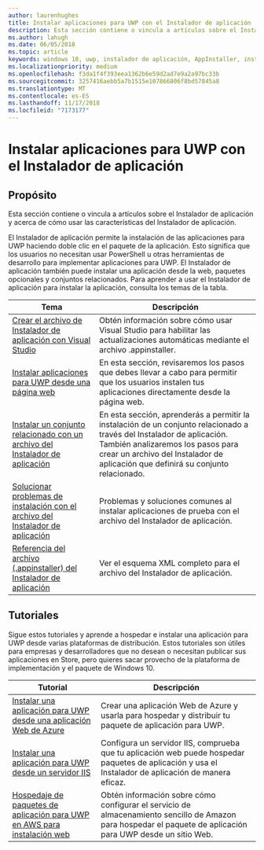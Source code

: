 ```yaml
---
author: laurenhughes
title: Instalar aplicaciones para UWP con el Instalador de aplicación
description: Esta sección contiene o vincula a artículos sobre el Instalador de aplicación y acerca de cómo usar las características del Instalador de aplicación.
ms.author: lahugh
ms.date: 06/05/2018
ms.topic: article
keywords: windows 10, uwp, instalador de aplicación, AppInstaller, instalación de prueba, conjunto relacionado, paquetes opcionales
ms.localizationpriority: medium
ms.openlocfilehash: f3da1f4f393eea1362b6e59d2ad7e9a2a97bc33b
ms.sourcegitcommit: 3257416aebb5a7b1515e107866806f8bd57845a8
ms.translationtype: MT
ms.contentlocale: es-ES
ms.lasthandoff: 11/17/2018
ms.locfileid: "7173177"
---
```

# <a name="install-uwp-apps-with-app-installer"></a>Instalar aplicaciones para UWP con el Instalador de aplicación

## <a name="purpose"></a>Propósito
Esta sección contiene o vincula a artículos sobre el Instalador de aplicación y acerca de cómo usar las características del Instalador de aplicación. 

El Instalador de aplicación permite la instalación de las aplicaciones para UWP haciendo doble clic en el paquete de la aplicación. Esto significa que los usuarios no necesitan usar PowerShell u otras herramientas de desarrollo para implementar aplicaciones para UWP. El Instalador de aplicación también puede instalar una aplicación desde la web, paquetes opcionales y conjuntos relacionados. Para aprender a usar el Instalador de aplicación para instalar la aplicación, consulta los temas de la tabla.

| Tema | Descripción |
|-------|-------------|
| [Crear el archivo de Instalador de aplicación con Visual Studio](create-appinstallerfile-vs.md)| Obtén información sobre cómo usar Visual Studio para habilitar las actualizaciones automáticas mediante el archivo .appinstaller. |
| [Instalar aplicaciones para UWP desde una página web](installing-UWP-apps-web.md) | En esta sección, revisaremos los pasos que debes llevar a cabo para permitir que los usuarios instalen tus aplicaciones directamente desde la página web. |
| [Instalar un conjunto relacionado con un archivo del Instalador de aplicación](install-related-set.md) | En esta sección, aprenderás a permitir la instalación de un conjunto relacionado a través del Instalador de aplicación. También analizaremos los pasos para crear un archivo del Instalador de aplicación que definirá su conjunto relacionado. |
| [Solucionar problemas de instalación con el archivo del Instalador de aplicación](troubleshoot-appinstaller-issues.md) | Problemas y soluciones comunes al instalar aplicaciones de prueba con el archivo del Instalador de aplicación. |
| [Referencia del archivo (.appinstaller) del Instalador de aplicación](https://docs.microsoft.com/uwp/schemas/appinstallerschema/app-installer-file) | Ver el esquema XML completo para el archivo del Instalador de aplicación. |

## <a name="tutorials"></a>Tutoriales 

Sigue estos tutoriales y aprende a hospedar e instalar una aplicación para UWP desde varias plataformas de distribución. Estos tutoriales son útiles para empresas y desarrolladores que no desean o necesitan publicar sus aplicaciones en Store, pero quieres sacar provecho de la plataforma de implementación y el paquete de Windows 10.

| Tutorial | Descripción |
|----------|-------------|
| [Instalar una aplicación para UWP desde una aplicación Web de Azure](web-install-azure.md) | Crear una aplicación Web de Azure y usarla para hospedar y distribuir tu paquete de aplicación para UWP. |
| [Instalar una aplicación para UWP desde un servidor IIS](web-install-IIS.md) | Configura un servidor IIS, comprueba que tu aplicación web puede hospedar paquetes de aplicación y usa el Instalador de aplicación de manera eficaz. |
| [Hospedaje de paquetes de aplicación para UWP en AWS para instalación web](web-install-aws.md) | Obtén información sobre cómo configurar el servicio de almacenamiento sencillo de Amazon para hospedar el paquete de aplicación para UWP desde un sitio Web. |

